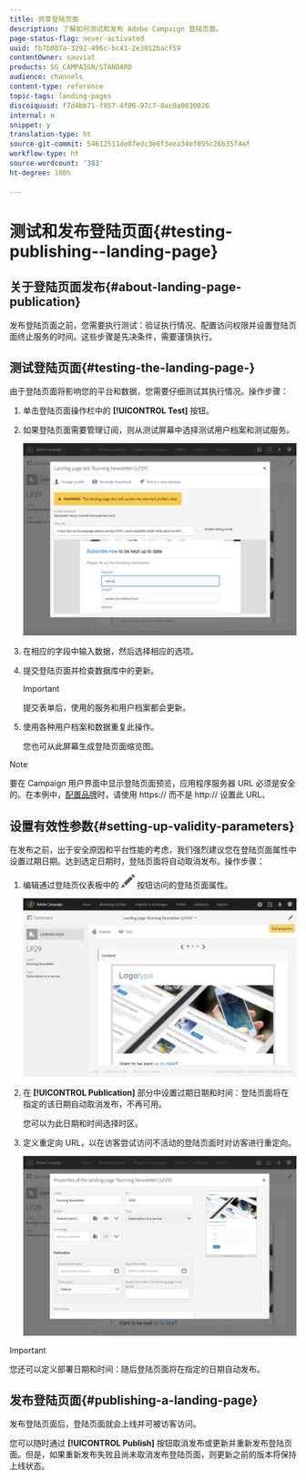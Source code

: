 ```yaml
---
title: 共享登陆页面
description: 了解如何测试和发布 Adobe Campaign 登陆页面。
page-status-flag: never-activated
uuid: fb7b087a-3292-496c-bc41-2e3012bacf59
contentOwner: sauviat
products: SG_CAMPAIGN/STANDARD
audience: channels
content-type: reference
topic-tags: landing-pages
discoiquuid: f7d4bb71-f957-4f86-97c7-8ac0a0030026
internal: n
snippet: y
translation-type: ht
source-git-commit: 54612511de07edc3e6f3eea34ef095c26b35f4af
workflow-type: ht
source-wordcount: '383'
ht-degree: 100%

---
```



# 测试和发布登陆页面{#testing-publishing--landing-page}

## 关于登陆页面发布{#about-landing-page-publication}

发布登陆页面之前，您需要执行测试：验证执行情况、配置访问权限并设置登陆页面终止服务的时间。这些步骤是先决条件，需要谨慎执行。

## 测试登陆页面{#testing-the-landing-page-}

由于登陆页面将影响您的平台和数据，您需要仔细测试其执行情况。操作步骤：

1. 单击登陆页面操作栏中的 **[!UICONTROL Test]** 按钮。
1. 如果登陆页面需要管理订阅，则从测试屏幕中选择测试用户档案和测试服务。

   ![](assets/lp_test_2.png)

1. 在相应的字段中输入数据，然后选择相应的选项。
1. 提交登陆页面并检查数据库中的更新。

   >[!IMPORTANT]
   >
   >提交表单后，使用的服务和用户档案都会更新。

1. 使用各种用户档案和数据重复此操作。

   您也可从此屏幕生成登陆页面缩览图。

>[!NOTE]
>
>要在 Campaign 用户界面中显示登陆页面预览，应用程序服务器 URL 必须是安全的。在本例中，[配置品牌](../../administration/using/branding.md#configuring-and-using-brands)时，请使用 https:// 而不是 http:// 设置此 URL。

## 设置有效性参数{#setting-up-validity-parameters}

在发布之前，出于安全原因和平台性能的考虑，我们强烈建议您在登陆页面属性中设置过期日期。达到选定日期时，登陆页面将自动取消发布。操作步骤：

1. 编辑通过登陆页仪表板中的 ![](assets/edit_darkgrey-24px.png) 按钮访问的登陆页面属性。

   ![](assets/lp_edit_properties_button.png)

1. 在 **[!UICONTROL Publication]** 部分中设置过期日期和时间：登陆页面将在指定的该日期自动取消发布，不再可用。

   您可以为此日期和时间选择时区。

1. 定义重定向 URL，以在访客尝试访问不活动的登陆页面时对访客进行重定向。

   ![](assets/lp_settings_general.png)

>[!IMPORTANT]
>
>您还可以定义部署日期和时间：随后登陆页面将在指定的日期自动发布。

## 发布登陆页面{#publishing-a-landing-page}

发布登陆页面后，登陆页面就会上线并可被访客访问。

您可以随时通过 **[!UICONTROL Publish]** 按钮取消发布或更新并重新发布登陆页面。但是，如果重新发布失败且尚未取消发布登陆页面，则更新之前的版本将保持上线状态。
